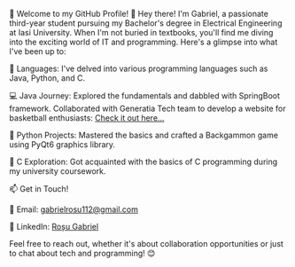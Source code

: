 🚀 Welcome to my GitHub Profile! 🌟
Hey there! I'm Gabriel, a passionate third-year student pursuing my Bachelor's degree in Electrical Engineering at Iasi University. When I'm not buried in textbooks, you'll find me diving into the exciting world of IT and programming. Here's a glimpse into what I've been up to:

📘 Languages: I've delved into various programming languages such as Java, Python, and C.

💻 Java Journey: Explored the fundamentals and dabbled with SpringBoot framework. Collaborated with Generatia Tech team to develop a website for basketball enthusiasts: [Check it out here...](https://baschet.metropolabrasov.ro/)

🐍 Python Projects: Mastered the basics and crafted a Backgammon game using PyQt6 graphics library.

🔧 C Exploration: Got acquainted with the basics of C programming during my university coursework.


📫 Get in Touch!

📧 Email: gabrielrosu112@gmail.com

🔗 LinkedIn: [Roșu Gabriel](https://www.linkedin.com/in/roșu-gabriel-960946276)


Feel free to reach out, whether it's about collaboration opportunities or just to chat about tech and programming! 😊
